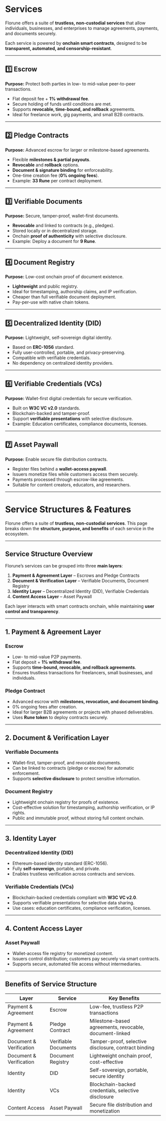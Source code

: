 # Services

Florune offers a suite of **trustless, non-custodial services** that allow individuals, businesses, and enterprises to manage agreements, payments, and documents securely.

Each service is powered by **onchain smart contracts**, designed to be **transparent, automated, and censorship-resistant**.

---

## 1️⃣ Escrow

**Purpose:** Protect both parties in low- to mid-value peer-to-peer transactions.

* Flat deposit fee + **1% withdrawal fee**.
* Secure holding of funds until conditions are met.
* Supports **revocable, time-bound, and rollback** agreements.
* Ideal for freelance work, gig payments, and small B2B contracts.

---

## 2️⃣ Pledge Contracts

**Purpose:** Advanced escrow for larger or milestone-based agreements.

* Flexible **milestones & partial payouts**.
* **Revocable** and **rollback** options.
* **Document & signature binding** for enforceability.
* One-time creation fee (**0% ongoing fees**).
* Example: **33 Rune** per contract deployment.

---

## 3️⃣ Verifiable Documents

**Purpose:** Secure, tamper-proof, wallet-first documents.

* **Revocable** and linked to contracts (e.g., pledges).
* Stored locally or in decentralized storage.
* Onchain **proof of authenticity** with selective disclosure.
* Example: Deploy a document for **9 Rune**.

---

## 4️⃣ Document Registry

**Purpose:** Low-cost onchain proof of document existence.

* **Lightweight** and public registry.
* Ideal for timestamping, authorship claims, and IP verification.
* Cheaper than full verifiable document deployment.
* Pay-per-use with native chain tokens.

---

## 5️⃣ Decentralized Identity (DID)

**Purpose:** Lightweight, self-sovereign digital identity.

* Based on **ERC-1056** standard.
* Fully user-controlled, portable, and privacy-preserving.
* Compatible with verifiable credentials.
* No dependency on centralized identity providers.

---

## 6️⃣ Verifiable Credentials (VCs)

**Purpose:** Wallet-first digital credentials for secure verification.

* Built on **W3C VC v2.0** standards.
* Blockchain-backed and tamper-proof.
* Support **verifiable presentations** with selective disclosure.
* Example: Education certificates, compliance documents, licenses.

---

## 7️⃣ Asset Paywall

**Purpose:** Enable secure file distribution contracts.

* Register files behind a **wallet-access paywall**.
* Issuers monetize files while customers access them securely.
* Payments processed through escrow-like agreements.
* Suitable for content creators, educators, and researchers.
---

# Service Structures & Features

Florune offers a suite of **trustless, non-custodial services**.
This page breaks down the **structure, purpose, and benefits** of each service in the ecosystem.

---

## Service Structure Overview

Florune’s services can be grouped into three **main layers**:

1. **Payment & Agreement Layer** – Escrows and Pledge Contracts
2. **Document & Verification Layer** – Verifiable Documents, Document Registry
3. **Identity Layer** – Decentralized Identity (DID), Verifiable Credentials
4. **Content Access Layer** – Asset Paywall

Each layer interacts with smart contracts onchain, while maintaining **user control and transparency**.

---

## 1. Payment & Agreement Layer

### **Escrow**

* Low- to mid-value P2P payments.
* Flat deposit + **1% withdrawal fee**.
* Supports **time-bound, revocable, and rollback agreements**.
* Ensures trustless transactions for freelancers, small businesses, and individuals.

### **Pledge Contract**

* Advanced escrow with **milestones, revocation, and document binding**.
* 0% ongoing fees after creation.
* Ideal for larger B2B agreements or projects with phased deliverables.
* Uses **Rune token** to deploy contracts securely.

---

## 2. Document & Verification Layer

### **Verifiable Documents**

* Wallet-first, tamper-proof, and revocable documents.
* Can be linked to contracts (pledge or escrow) for automatic enforcement.
* Supports **selective disclosure** to protect sensitive information.

### **Document Registry**

* Lightweight onchain registry for proofs of existence.
* Cost-effective solution for timestamping, authorship verification, or IP rights.
* Public and immutable proof, without storing full content onchain.

---

## 3. Identity Layer

### **Decentralized Identity (DID)**

* Ethereum-based identity standard (ERC-1056).
* Fully **self-sovereign**, portable, and private.
* Enables trustless verification across contracts and services.

### **Verifiable Credentials (VCs)**

* Blockchain-backed credentials compliant with **W3C VC v2.0**.
* Supports verifiable presentations for selective data sharing.
* Use cases: education certificates, compliance verification, licenses.

---

## 4. Content Access Layer

### **Asset Paywall**

* Wallet-access file registry for monetized content.
* Issuers control distribution; customers pay securely via smart contracts.
* Supports secure, automated file access without intermediaries.

---

## Benefits of Service Structure

| Layer                   | Service              | Key Benefits                                           |
| ----------------------- | -------------------- | ------------------------------------------------------ |
| Payment & Agreement     | Escrow               | Low-fee, trustless P2P transactions                    |
| Payment & Agreement     | Pledge Contract      | Milestone-based agreements, revocable, document-linked |
| Document & Verification | Verifiable Documents | Tamper-proof, selective disclosure, contract binding   |
| Document & Verification | Document Registry    | Lightweight onchain proof, cost-effective              |
| Identity                | DID                  | Self-sovereign, portable, secure identity              |
| Identity                | VCs                  | Blockchain-backed credentials, selective disclosure    |
| Content Access          | Asset Paywall        | Secure file distribution and monetization              |
